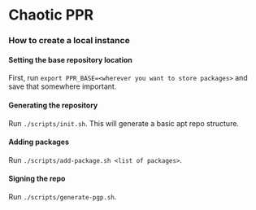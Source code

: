 # Chaotic PPR

### How to create a local instance

#### Setting the base repository location
First, run `export PPR_BASE=<wherever you want to store packages>` and save that somewhere important.

#### Generating the repository
Run `./scripts/init.sh`. This will generate a basic apt repo structure.

#### Adding packages
Run `./scripts/add-package.sh <list of packages>`.

#### Signing the repo
Run `./scripts/generate-pgp.sh`.
